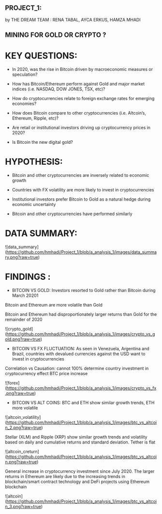 ## PROJECT_1:
by THE DREAM TEAM : RENA TABAL, AYCA ERKUS, HAMZA MHADI


## MINING FOR GOLD OR CRYPTO ?


# KEY QUESTIONS:

- In 2020, was the rise in Bitcoin driven by macroeconomic measures or speculation?

- How has Bitcoin/Ethereum perform against Gold and major market indices (i.e. NASDAQ, DOW JONES, TSX, etc)? 

- How do cryptocurrencies relate to foreign exchange rates for emerging economies? 

- How does Bitcoin compare to other cryptocurrencies (i.e. Altcoin’s, Ethereum, Ripple, etc)?

- Are retail or institutional investors driving up cryptocurrency prices in 2020? 

- Is Bitcoin the new digital gold?  


# HYPOTHESIS: 
- Bitcoin and other cryptocurrencies are inversely related to economic growth

- Countries with FX volatility are more likely to invest in cryptocurrencies 

- Institutional investors prefer Bitcoin to Gold as a natural hedge during economic uncertainty 

- Bitcoin and other cryptocurrencies have performed similarly 

# DATA SUMMARY:

![data_summary] (https://github.com/hmhadi/Project_1/blob/a_analysis_1/images/data_summary.png?raw=true)


# FINDINGS :

- BITCOIN VS GOLD:
Investors resorted to Gold rather than Bitcoin during March 20201

Bitcoin and Ethereum are more volatile than Gold 

Bitcoin and Ethereum had disproportionately larger returns than Gold for the remainder of 2020 

![crypto_gold] (https://github.com/hmhadi/Project_1/blob/a_analysis_1/images/crypto_vs_gold.png?raw=true)


- BITCOIN VS FX FLUCTUATION:
As seen in Venezuela, Argentina and Brazil, countries with devalued currencies against the USD want to invest in cryptocurrencies

Correlation vs Causation: cannot 100% determine country investment in cryptocurrency effect BTC price increase

![forex] (https://github.com/hmhadi/Project_1/blob/a_analysis_1/images/crypto_vs_fx.png?raw=true)


- BITCOIN VS ALT COINS:
BTC and ETH show similar growth trends, ETH more volatile 

![altcoin_volatility] (https://github.com/hmhadi/Project_1/blob/a_analysis_1/images/btc_vs_altcoin_2.png?raw=true)

Stellar (XLM) and Ripple (XRP) show similar growth trends and volatility based on daily and cumulative returns and standard deviation. Tether is flat 

![altcoin_creturn] (https://github.com/hmhadi/Project_1/blob/a_analysis_1/images/btc_vs_altcoin.png?raw=true)

General increase in cryptocurrency investment since July 2020. The larger returns in Ethereum are likely due to the increasing trends in blockchain/smart contract technology and DeFi projects using Ethereum blockchain

![altcoin] (https://github.com/hmhadi/Project_1/blob/a_analysis_1/images/btc_vs_altcoin_3.png?raw=true)


